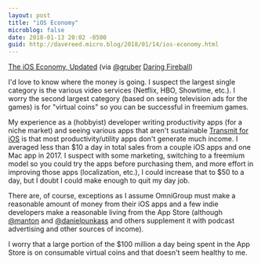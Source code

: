 ```yaml
---
layout: post
title: "iOS Economy"
microblog: false
date: 2018-01-13 20:02 -0500
guid: http://davereed.micro.blog/2018/01/14/ios-economy.html
---
```

[The iOS Economy, Updated](http://www.asymco.com/2018/01/08/the-ios-economy-updated/) (via [@gruber](https://micro.blog/gruber) [Daring Fireball](https://daringfireball.net/linked/2018/01/12/dediu-ios-economy))

I'd love to know where the money is going. I suspect the largest single category is the various video services (Netflix, HBO, Showtime, etc.). I worry the second largest category (based on seeing television ads for the games) is for "virtual coins" so you can be successful in freemium games.

My experience as a (hobbyist) developer writing productivity apps (for a niche market) and seeing various apps that aren't sustainable [Transmit for iOS](https://panic.com/blog/the-future-of-transmit-ios/) is that most productivity/utility apps don't generate much income. I averaged less than $10 a day in total sales from a couple iOS apps and one Mac app in 2017. I suspect with some marketing, switching to a freemium model so you could try the apps before purchasing them, and more effort in improving those apps (localization, etc.), I could increase that to $50 to a day, but I doubt I could make enough to quit my day job.

There are, of course, exceptions as I assume OmniGroup must make a reasonable amount of money from their iOS apps and a few indie developers make a reasonable living from the App Store (although [@manton](https://micro.blog/manton) and [@danielpunkass](https://micro.blog/danielpunkass) and others supplement it with podcast advertising and other sources of income).

I worry that a large portion of the $100 million a day being spent in the App Store is on consumable virtual coins and that doesn't seem healthy to me.
